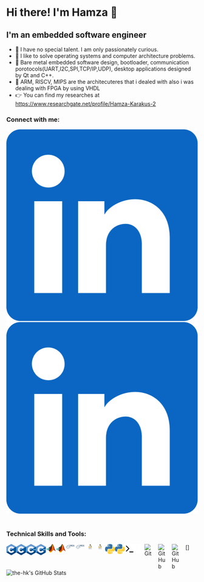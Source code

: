 # Hi there! I'm Hamza 👋 


## I'm an embedded software engineer

- 🔭 I have no special talent. I am only passionately curious.
- 🌱 I like to solve operating systems and computer architecture problems.
- 🥅 Bare metal embedded software design, bootloader, communication porotocols(UART,I2C,SPI,TCP/IP,UDP), desktop applications designed by Qt and C++.
- 👋 ARM, RISCV, MIPS are the architecuteres that i dealed with also i was dealing with FPGA by using VHDL
- 👉 You can find my researches at https://www.researchgate.net/profile/Hamza-Karakus-2


### Connect with me:

[![website](./img/linkedin.png)](https://www.linkedin.com/in/hamzakarakus/#gh-dark-mode-only)
[![website](./img/linkedin.png)](https://www.linkedin.com/in/hamzakarakus/#gh-light-mode-only)
&nbsp;&nbsp;

### Technical Skills and Tools:

[<img align="left" alt="C" width="26px" src="./img/C_Logo.png" />](#gh-dark-mode-only)
[<img align="left" alt="C" width="26px" src="./img/C_Logo.png" />](#gh-light-mode-only)
[<img align="left" alt="C++" width="26px" src="./img/cpp.png" />](#gh-dark-mode-only)
[<img align="left" alt="C++" width="26px" src="./img/cpp.png" />](#gh-light-mode-only)
[<img align="left" alt="Matlab" width="26px" src="./img/Matlab_Logo.png" />](#gh-dark-mode-only)
[<img align="left" alt="Matlab" width="26px" src="./img/Matlab_Logo.png" />](#gh-light-mode-only)
[<img align="left" alt="ROS" width="26px" src="./img/ros.jpg" />](#gh-dark-mode-only)
[<img align="left" alt="ROS" width="26px" src="./img/ros.jpg" />](#gh-light-mode-only)
[<img align="left" alt="Linux" width="26px" src="./img/linux.jpg" />](#gh-dark-mode-only)
[<img align="left" alt="Linux" width="26px" src="./img/linux.jpg" />](#gh-light-mode-only)
[<img align="left" alt="Python" width="26px" src="./img/python.png" />](#gh-light-mode-only)
[<img align="left" alt="Python" width="26px" src="./img/python.png" />](#gh-dark-mode-only)
[<img align="left" alt="Terminal" width="26px" src="./img/terminal-light.svg" />](#gh-light-mode-only)
[<img align="left" alt="Terminal" width="26px" src="./img/terminal-dark.svg" />](#gh-dark-mode-only)
[<img align="left" alt="Git" width="26px" src="https://cdn.jsdelivr.net/gh/devicons/devicon/icons/git/git-original.svg" style="padding-right:10px;" />]
[<img align="left" alt="GitHub" width="26px" src="https://user-images.githubusercontent.com/3369400/139447912-e0f43f33-6d9f-45f8-be46-2df5bbc91289.png" style="padding-right:10px;" />](#gh-dark-mode-only)
[<img align="left" alt="GitHub" width="26px" src="https://user-images.githubusercontent.com/3369400/139448065-39a229ba-4b06-434b-bc67-616e2ed80c8f.png" style="padding-right:10px;" />](#gh-light-mode-only)

<img align="left" alt="the-hk's GitHub Stats" src="https://github-readme-stats.vercel.app/api?username=the-hk&show_icons=true&hide_border=true" />